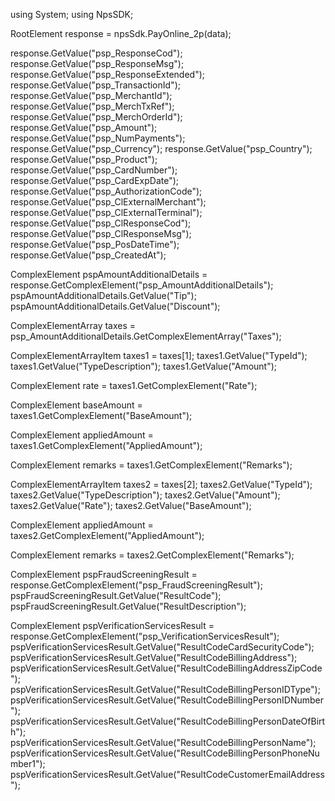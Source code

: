 using System;
using NpsSDK;

RootElement response = npsSdk.PayOnline_2p(data);

response.GetValue("psp_ResponseCod");
response.GetValue("psp_ResponseMsg");
response.GetValue("psp_ResponseExtended");
response.GetValue("psp_TransactionId");
response.GetValue("psp_MerchantId");
response.GetValue("psp_MerchTxRef");
response.GetValue("psp_MerchOrderId");
response.GetValue("psp_Amount");
response.GetValue("psp_NumPayments");
response.GetValue("psp_Currency");
response.GetValue("psp_Country");
response.GetValue("psp_Product");
response.GetValue("psp_CardNumber");
response.GetValue("psp_CardExpDate");
response.GetValue("psp_AuthorizationCode");
response.GetValue("psp_ClExternalMerchant");
response.GetValue("psp_ClExternalTerminal");
response.GetValue("psp_ClResponseCod");
response.GetValue("psp_ClResponseMsg");
response.GetValue("psp_PosDateTime");
response.GetValue("psp_CreatedAt");

ComplexElement pspAmountAdditionalDetails = response.GetComplexElement("psp_AmountAdditionalDetails");
pspAmountAdditionalDetails.GetValue("Tip");
pspAmountAdditionalDetails.GetValue("Discount");

ComplexElementArray taxes = psp_AmountAdditionalDetails.GetComplexElementArray("Taxes");

ComplexElementArrayItem taxes1 = taxes[1];
taxes1.GetValue("TypeId");
taxes1.GetValue("TypeDescription");
taxes1.GetValue("Amount");

ComplexElement rate = taxes1.GetComplexElement("Rate");


ComplexElement baseAmount = taxes1.GetComplexElement("BaseAmount");


ComplexElement appliedAmount = taxes1.GetComplexElement("AppliedAmount");


ComplexElement remarks = taxes1.GetComplexElement("Remarks");



ComplexElementArrayItem taxes2 = taxes[2];
taxes2.GetValue("TypeId");
taxes2.GetValue("TypeDescription");
taxes2.GetValue("Amount");
taxes2.GetValue("Rate");
taxes2.GetValue("BaseAmount");

ComplexElement appliedAmount = taxes2.GetComplexElement("AppliedAmount");


ComplexElement remarks = taxes2.GetComplexElement("Remarks");





ComplexElement pspFraudScreeningResult = response.GetComplexElement("psp_FraudScreeningResult");
pspFraudScreeningResult.GetValue("ResultCode");
pspFraudScreeningResult.GetValue("ResultDescription");


ComplexElement pspVerificationServicesResult = response.GetComplexElement("psp_VerificationServicesResult");
pspVerificationServicesResult.GetValue("ResultCodeCardSecurityCode");
pspVerificationServicesResult.GetValue("ResultCodeBillingAddress");
pspVerificationServicesResult.GetValue("ResultCodeBillingAddressZipCode");
pspVerificationServicesResult.GetValue("ResultCodeBillingPersonIDType");
pspVerificationServicesResult.GetValue("ResultCodeBillingPersonIDNumber");
pspVerificationServicesResult.GetValue("ResultCodeBillingPersonDateOfBirth");
pspVerificationServicesResult.GetValue("ResultCodeBillingPersonName");
pspVerificationServicesResult.GetValue("ResultCodeBillingPersonPhoneNumber1");
pspVerificationServicesResult.GetValue("ResultCodeCustomerEmailAddress");

